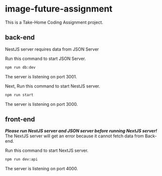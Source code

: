 # image-future-assignment
This is a Take-Home Coding Assignment project.
## back-end
NestJS server requires data from JSON Server

Run this command to start JSON Server.
```bash
npm run db:dev
```
The server is listening on port 3001.

Next, Run this command to start NestJS server.
```bash
npm run start
```
The server is listening on port 3000.
## front-end
***Please run NestJS server and JSON server before running NextJS server!***
The NextJS server will get an error because it cannot fetch data from Back-end.

Run this command to start NextJS server.
```bash
npm run dev:api
```
The server is listening on port 4000.
